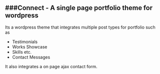 ###Connect - A single page portfolio theme for wordpress
--------------------------------------------------------

Its a wordpress theme that integrates multiple post types for portfolio such as 
- Testimonials
- Works Showcase
- Skills etc.
- Contact Messages

It also integrates a on page ajax contact form.